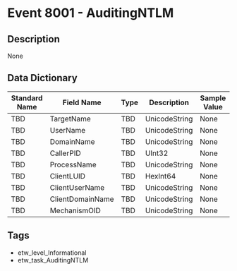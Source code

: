 # Event 8001 - AuditingNTLM

## Description
None

## Data Dictionary
|Standard Name|Field Name|Type|Description|Sample Value|
|---|---|---|---|---|
|TBD|TargetName|TBD|UnicodeString|None|None|
|TBD|UserName|TBD|UnicodeString|None|None|
|TBD|DomainName|TBD|UnicodeString|None|None|
|TBD|CallerPID|TBD|UInt32|None|None|
|TBD|ProcessName|TBD|UnicodeString|None|None|
|TBD|ClientLUID|TBD|HexInt64|None|None|
|TBD|ClientUserName|TBD|UnicodeString|None|None|
|TBD|ClientDomainName|TBD|UnicodeString|None|None|
|TBD|MechanismOID|TBD|UnicodeString|None|None|

## Tags
* etw_level_Informational
* etw_task_AuditingNTLM